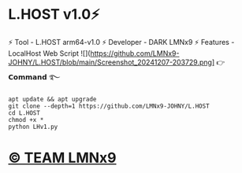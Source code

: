 # L.HOST v1.0⚡

⚡ Tool - L.HOST arm64-v1.0
⚡ Developer - DARK LMNx9
⚡ Features - LocalHost Web Script
![](https://github.com/LMNx9-JOHNY/L.HOST/blob/main/Screenshot_20241207-203729.png]
👉 𝗖𝗼𝗺𝗺𝗮𝗻𝗱 ࿐
  
    apt update && apt upgrade
    git clone --depth=1 https://github.com/LMNx9-JOHNY/L.HOST
    cd L.HOST
    chmod +x *
    python LHv1.py


# [© TEAM LMNx9](t.me/TEAM_LMNx9)
